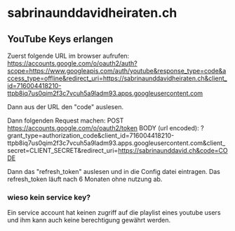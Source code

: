sabrinaunddavidheiraten.ch
==========================

YouTube Keys erlangen
---------------------

Zuerst folgende URL im browser aufrufen:
https://accounts.google.com/o/oauth2/auth?scope=https://www.googleapis.com/auth/youtube&response_type=code&access_type=offline&redirect_uri=https://sabrinaunddavidheiraten.ch&client_id=716004418210-ttpb8iq7us0qim2f3c7vcuh5a9ladm93.apps.googleusercontent.com

Dann aus der URL den "code" auslesen.

Dann folgenden Request machen:
POST https://accounts.google.com/o/oauth2/token
BODY (url encoded): ?grant_type=authorization_code&client_id=716004418210-ttpb8iq7us0qim2f3c7vcuh5a9ladm93.apps.googleusercontent.com&client_secret=CLIENT_SECRET&redirect_uri=https://sabrinaunddavid.ch&code=CODE

Dann das "refresh_token" auslesen und in die Config datei eintragen.
Das refresh_token läuft nach 6 Monaten ohne nutzung ab.

### wieso kein service key?
Ein service account hat keinen zugriff auf die playlist eines youtube users und ihm kann auch keine berechtigung gewährt werden.

